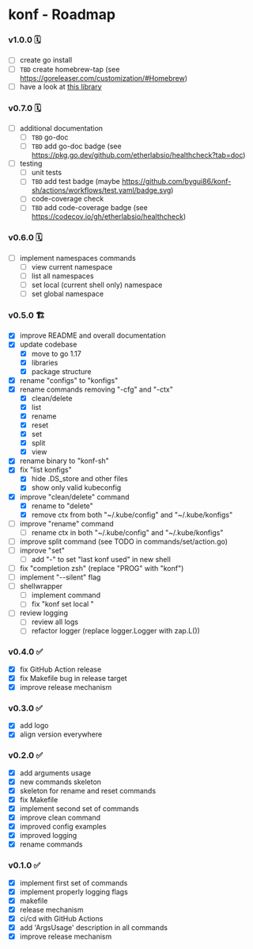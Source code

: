 
# konf - Roadmap

### v1.0.0 🗓

- [ ] create go install
- [ ] `TBD` create homebrew-tap (see https://goreleaser.com/customization/#Homebrew)
- [ ] have a look at [this library](https://github.com/gkarthiks/k8s-discovery)

### v0.7.0 🗓

- [ ] additional documentation
    - [ ] `TBD` go-doc
    - [ ] `TBD` add go-doc badge (see https://pkg.go.dev/github.com/etherlabsio/healthcheck?tab=doc)
- [ ] testing
    - [ ] unit tests
    - [ ] `TBD` add test badge (maybe https://github.com/bygui86/konf-sh/actions/workflows/test.yaml/badge.svg)
    - [ ] code-coverage check
    - [ ] `TBD` add code-coverage badge (see https://codecov.io/gh/etherlabsio/healthcheck)

### v0.6.0 🗓

- [ ] implement namespaces commands
  - [ ] view current namespace
  - [ ] list all namespaces
  - [ ] set local (current shell only) namespace
  - [ ] set global namespace

### v0.5.0 🏗

- [x] improve README and overall documentation
- [x] update codebase
  - [x] move to go 1.17
  - [x] libraries
  - [x] package structure
- [x] rename "configs" to "konfigs"
- [x] rename commands removing "-cfg" and "-ctx"
  - [x] clean/delete
  - [x] list
  - [x] rename
  - [x] reset
  - [x] set
  - [x] split
  - [x] view
- [x] rename binary to "konf-sh"
- [x] fix "list konfigs"
    - [x] hide .DS_store and other files
    - [x] show only valid kubeconfig
- [x] improve "clean/delete" command
  - [x] rename to "delete"
  - [x] remove ctx from both "~/.kube/config" and "~/.kube/konfigs" 
- [ ] improve "rename" command
  - [ ] rename ctx in both "~/.kube/config" and "~/.kube/konfigs" 
- [ ] improve split command (see TODO in commands/set/action.go)
- [ ] improve "set"
  - [ ] add "-" to set "last konf used" in new shell 
- [ ] fix "completion zsh" (replace "PROG" with "konf")
- [ ] implement "--silent" flag
- [ ] shellwrapper
  - [ ] implement command
  - [ ] fix "konf set local <context>"
- [ ] review logging
  - [ ] review all logs
  - [ ] refactor logger (replace logger.Logger with zap.L())

### v0.4.0 ✅

- [x] fix GitHub Action release
- [x] fix Makefile bug in release target
- [x] improve release mechanism

### v0.3.0 ✅

- [x] add logo
- [x] align version everywhere

### v0.2.0 ✅

- [x] add arguments usage
- [x] new commands skeleton
- [x] skeleton for rename and reset commands
- [x] fix Makefile
- [x] implement second set of commands
- [x] improve clean command
- [x] improved config examples
- [x] improved logging
- [x] rename commands

### v0.1.0 ✅

- [x] implement first set of commands
- [x] implement properly logging flags
- [x] makefile
- [x] release mechanism
- [x] ci/cd with GitHub Actions
- [x] add 'ArgsUsage' description in all commands
- [x] improve release mechanism
